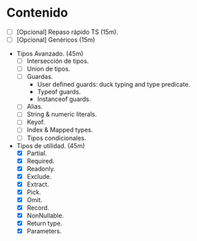 # Contenido

- [ ] [Opcional] Repaso rápido TS (15m).
- [ ] [Opcional] Genéricos (15m)
- Tipos Avanzado. (45m)
  - [ ] Intersección de tipos.
  - [ ] Union de tipos.
  - [ ] Guardas.
    - User defined guards: duck typing and type predicate.
    - Typeof guards.
    - Instanceof guards.
  - [ ] Alias.
  - [ ] String & numeric literals.
  - [ ] Keyof.
  - [ ] Index & Mapped types.
  - [ ] Tipos condicionales.
- Tipos de utilidad. (45m)
  - [x] Partial.
  - [x] Required.
  - [x] Readonly.
  - [x] Exclude.
  - [x] Extract.
  - [x] Pick.
  - [X] Omit.
  - [X] Record.
  - [x] NonNullable.
  - [x] Return type.
  - [x] Parameters.
